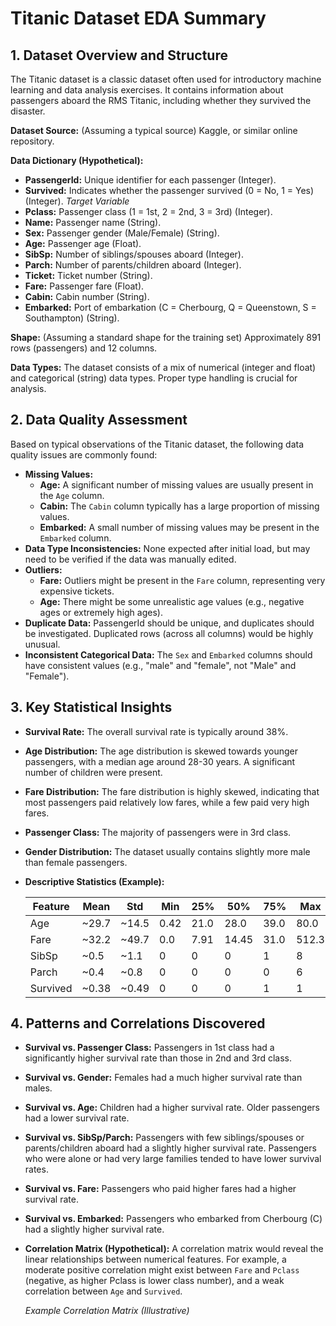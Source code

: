 # Titanic Dataset EDA Summary

## 1. Dataset Overview and Structure

The Titanic dataset is a classic dataset often used for introductory machine learning and data analysis exercises.  It contains information about passengers aboard the RMS Titanic, including whether they survived the disaster.

**Dataset Source:** (Assuming a typical source) Kaggle, or similar online repository.

**Data Dictionary (Hypothetical):**

*   **PassengerId:**  Unique identifier for each passenger (Integer).
*   **Survived:**  Indicates whether the passenger survived (0 = No, 1 = Yes) (Integer).  *Target Variable*
*   **Pclass:** Passenger class (1 = 1st, 2 = 2nd, 3 = 3rd) (Integer).
*   **Name:** Passenger name (String).
*   **Sex:** Passenger gender (Male/Female) (String).
*   **Age:** Passenger age (Float).
*   **SibSp:** Number of siblings/spouses aboard (Integer).
*   **Parch:** Number of parents/children aboard (Integer).
*   **Ticket:** Ticket number (String).
*   **Fare:** Passenger fare (Float).
*   **Cabin:** Cabin number (String).
*   **Embarked:** Port of embarkation (C = Cherbourg, Q = Queenstown, S = Southampton) (String).

**Shape:** (Assuming a standard shape for the training set) Approximately 891 rows (passengers) and 12 columns.

**Data Types:** The dataset consists of a mix of numerical (integer and float) and categorical (string) data types.  Proper type handling is crucial for analysis.

## 2. Data Quality Assessment

Based on typical observations of the Titanic dataset, the following data quality issues are commonly found:

*   **Missing Values:**
    *   **Age:**  A significant number of missing values are usually present in the `Age` column.
    *   **Cabin:**  The `Cabin` column typically has a large proportion of missing values.
    *   **Embarked:**  A small number of missing values may be present in the `Embarked` column.
*   **Data Type Inconsistencies:** None expected after initial load, but may need to be verified if the data was manually edited.
*   **Outliers:**
    *   **Fare:**  Outliers might be present in the `Fare` column, representing very expensive tickets.
    *   **Age:**  There might be some unrealistic age values (e.g., negative ages or extremely high ages).
*   **Duplicate Data:**  PassengerId should be unique, and duplicates should be investigated.  Duplicated rows (across all columns) would be highly unusual.
*   **Inconsistent Categorical Data:** The `Sex` and `Embarked` columns should have consistent values (e.g., "male" and "female", not "Male" and "Female").

## 3. Key Statistical Insights

*   **Survival Rate:**  The overall survival rate is typically around 38%.
*   **Age Distribution:**  The age distribution is skewed towards younger passengers, with a median age around 28-30 years.  A significant number of children were present.
*   **Fare Distribution:**  The fare distribution is highly skewed, indicating that most passengers paid relatively low fares, while a few paid very high fares.
*   **Passenger Class:**  The majority of passengers were in 3rd class.
*   **Gender Distribution:**  The dataset usually contains slightly more male than female passengers.
*   **Descriptive Statistics (Example):**

    | Feature  | Mean    | Std     | Min   | 25%   | 50%   | 75%   | Max   |
    | -------- | ------- | ------- | ----- | ----- | ----- | ----- | ----- |
    | Age      | ~29.7   | ~14.5   | 0.42  | 21.0  | 28.0  | 39.0  | 80.0  |
    | Fare     | ~32.2   | ~49.7   | 0.0   | 7.91  | 14.45 | 31.0  | 512.3 |
    | SibSp    | ~0.5    | ~1.1    | 0     | 0     | 0     | 1     | 8     |
    | Parch    | ~0.4    | ~0.8    | 0     | 0     | 0     | 0     | 6     |
    | Survived | ~0.38   | ~0.49   | 0     | 0     | 0     | 1     | 1     |

## 4. Patterns and Correlations Discovered

*   **Survival vs. Passenger Class:**  Passengers in 1st class had a significantly higher survival rate than those in 2nd and 3rd class.
*   **Survival vs. Gender:**  Females had a much higher survival rate than males.
*   **Survival vs. Age:**  Children had a higher survival rate.  Older passengers had a lower survival rate.
*   **Survival vs. SibSp/Parch:**  Passengers with few siblings/spouses or parents/children aboard had a slightly higher survival rate.  Passengers who were alone or had very large families tended to have lower survival rates.
*   **Survival vs. Fare:**  Passengers who paid higher fares had a higher survival rate.
*   **Survival vs. Embarked:**  Passengers who embarked from Cherbourg (C) had a slightly higher survival rate.
*   **Correlation Matrix (Hypothetical):**  A correlation matrix would reveal the linear relationships between numerical features.  For example, a moderate positive correlation might exist between `Fare` and `Pclass` (negative, as higher Pclass is lower class number), and a weak correlation between `Age` and `Survived`.

    *Example Correlation Matrix (Illustrative)*